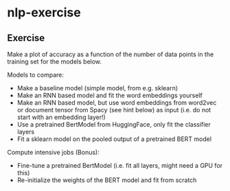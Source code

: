 # nlp-exercise

## Exercise 

Make a plot of accuracy as a function of the number of data points in the training set for the models below. 

Models to compare:
* Make a baseline model (simple model, from e.g. sklearn)
* Make an RNN based model and fit the word embeddings yourself
* Make an RNN based model, but use word embeddings from word2vec or document tensor from Spacy (see hint below) as input (i.e. do not start with an embedding layer!)
* Use a pretrained BertModel from HuggingFace, only fit the classifier layers
* Fit a sklearn model on the pooled output of a pretrained BERT model

Compute intensive jobs (Bonus):
* Fine-tune a pretrained BertModel (i.e. fit all layers, might need a GPU for this)
* Re-initialize the weights of the BERT model and fit from scratch 
